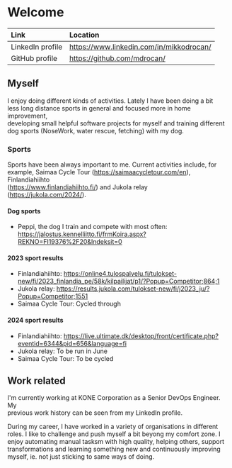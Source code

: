 # Welcome

| Link             | Location                                   |
|:-----------------|:-------------------------------------------|
| LinkedIn profile | <https://www.linkedin.com/in/mikkodrocan/> |
| GitHub profile   | <https://github.com/mdrocan/>              |

## Myself

I enjoy doing different kinds of activities. Lately I have been doing a bit \
less long distance sports in general and focused more in home improvement, \
developing small helpful software projects for myself and training different \
dog sports (NoseWork, water rescue, fetching) with my dog.

### Sports

Sports have been always important to me. Current activities include, for \
example, Saimaa Cycle Tour (<https://saimaacycletour.com/en>), Finlandiahiihto \
(<https://www.finlandiahiihto.fi/>) and Jukola relay \
(<https://jukola.com/2024/>).

#### Dog sports

- Peppi, the dog I train and compete with most often: <https://jalostus.kennelliitto.fi/frmKoira.aspx?REKNO=FI19376%2F20&Indeksit=0>

#### 2023 sport results

- Finlandiahiihto: <https://online4.tulospalvelu.fi/tulokset-new/fi/2023_finlandia_pe/58k/kilpailijat/p1/?Popup=Competitor;864;1>
- Jukola relay: <https://results.jukola.com/tulokset-new/fi/j2023_ju/?Popup=Competitor;1551>
- Saimaa Cycle Tour: Cycled through

#### 2024 sport results

- Finlandiahiihto: <https://live.ultimate.dk/desktop/front/certificate.php?eventid=6344&pid=656&language=fi>
- Jukola relay: To be run in June
- Saimaa Cycle Tour: To be cycled

## Work related

I'm currently working at KONE Corporation as a Senior DevOps Engineer. My \
previous work history can be seen from my LinkedIn profile.

During my career, I have worked in a variety of organisations in different \
roles. I like to challenge and push myself a bit beyong my comfort zone. I \
enjoy automating manual tasksm with high quality, helping others, support \
transformations and learning something new and continuously improving \
myself, ie. not just sticking to same ways of doing.
